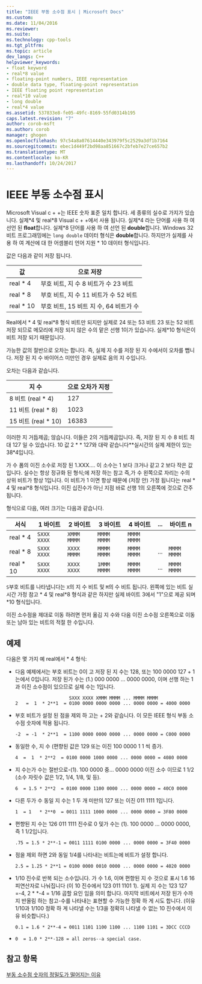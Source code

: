 ```yaml
---
title: "IEEE 부동 소수점 표시 | Microsoft Docs"
ms.custom: 
ms.date: 11/04/2016
ms.reviewer: 
ms.suite: 
ms.technology: cpp-tools
ms.tgt_pltfrm: 
ms.topic: article
dev_langs: C++
helpviewer_keywords:
- float keyword
- real*8 value
- floating-point numbers, IEEE representation
- double data type, floating-point representation
- IEEE floating point representation
- real*10 value
- long double
- real*4 value
ms.assetid: 537833e8-fe05-49fc-8169-55fd0314b195
caps.latest.revision: "7"
author: corob-msft
ms.author: corob
manager: ghogen
ms.openlocfilehash: 97c54a8a07614440e343979f5c2529a3df1b7164
ms.sourcegitcommit: ebec1d449f2bd98aa851667c2bfeb7e27ce657b2
ms.translationtype: MT
ms.contentlocale: ko-KR
ms.lasthandoff: 10/24/2017
---
```

# <a name="ieee-floating-point-representation"></a>IEEE 부동 소수점 표시
Microsoft Visual c + +는 IEEE 숫자 표준 일치 합니다. 세 종류의 실수로 가지가 있습니다. 실제\*4 및 real\*8 Visual c + +에서 사용 됩니다. 실제\*4 라는 단어를 사용 하 여 선언 된 **float**합니다. 실제\*8 단어를 사용 하 여 선언 된 **double**합니다. Windows 32 비트 프로그래밍에는 `long double` 데이터 형식은 **double**합니다. 하지만가 실제를 사용 하 여 계산에 대 한 어셈블리 언어 지원 * 10 데이터 형식입니다.  
  
 값은 다음과 같이 저장 됩니다.  
  
|값|으로 저장|  
|-----------|---------------|  
|real * 4|부호 비트, 지 수 8 비트가 수 23 비트|  
|real * 8|부호 비트, 지 수 11 비트가 수 52 비트|  
|real * 10|부호 비트, 15 비트 지 수, 64 비트가 수|  
  
 Real에서 * 4 및 real\*8 형식 비트만 되지만 실제로 24 또는 53 비트 23 또는 52 비트 저장 되므로 메모리에 저장 되지 않은 수의 맡은 선행 1이가 있습니다. 실제\*10 형식은이 비트 저장 되기 때문입니다.  
  
 가능한 값의 절반으로 오차는 합니다. 즉, 실제 지 수를 저장 된 지 수에서이 오차를 뺍니다. 저장 된 지 수 바이어스 미만인 경우 실제로 음의 지 수입니다.  
  
 오차는 다음과 같습니다.  
  
|지 수|으로 오차가 지정|  
|--------------|---------------|  
|8 비트 (real * 4)|127|  
|11 비트 (real * 8)|1023|  
|15 비트 (real * 10)|16383|  
  
 이러한 지 거듭제곱; 않습니다. 이들은 2의 거듭제곱입니다. 즉, 저장 된 지 수 8 비트 최대 127 일 수 있습니다. 10 값 2 * * 127와 대략 같습니다\*\*실시간의 실제 제한이 있는 38\*4입니다.  
  
 가 수 폼의 이진 소수로 저장 된 1.XXX.... 이 소수는 1 보다 크거나 같고 2 보다 작은 값입니다. 실수는 항상 정규화 된 형식;에 저장 하는 참고 즉,가 수 왼쪽으로 자리는 수의 상위 비트가 항상 1입니다. 이 비트가 1 이면 항상 때문에 (저장 안) 가정 됩니다는 real * 4 및 real\*8 형식입니다. 이진 십진수가 아닌 지점 바로 선행 1의 오른쪽에 것으로 간주 됩니다.  
  
 형식으로 다음, 여러 크기는 다음과 같습니다.  
  
|서식|1 바이트|2 바이트|3 바이트|4 바이트|...|바이트 n|  
|------------|------------|------------|------------|------------|---------|------------|  
|real * 4|`SXXX XXXX`|`XMMM MMMM`|`MMMM MMMM`|`MMMM MMMM`|||  
|real * 8|`SXXX XXXX`|`XXXX MMMM`|`MMMM MMMM`|`MMMM MMMM`|...|`MMMM MMMM`|  
|real * 10|`SXXX XXXX`|`XXXX XXXX`|`1MMM MMMM`|`MMMM MMMM`|...|`MMMM MMMM`|  
  
 `S`부호 비트를 나타냅니다는 `X`의 지 수 비트 및 `M`의 수 비트 됩니다. 왼쪽에 있는 비트 실시간 가정 참고 * 4 및 real\*8 형식과 같은 하지만 실제 바이트 3에서 "1"으로 제공 되며\*10 형식입니다.  
  
 이진 소수점을 제대로 이동 하려면 먼저 옮김 지 수와 다음 이진 소수점 오른쪽으로 이동 또는 남아 있는 비트의 적절 한 수입니다.  
  
## <a name="examples"></a>예제  
 다음은 몇 가지 예 real에서 * 4 형식:  
  
-   다음 예제에서는 부호 비트는 0이 고 저장 된 지 수는 128, 또는 100 0000 127 + 1는에서 0입니다. 저장 된가 수는 (1.) 000 0000 ... 0000 0000, 이며 선행 하는 1과 이진 소수점이 있으므로 실제 수는 1입니다.  
  
    ```  
                        SXXX XXXX XMMM MMMM ... MMMM MMMM  
    2   =  1  * 2**1  = 0100 0000 0000 0000 ... 0000 0000 = 4000 0000  
    ```  
  
-   부호 비트가 설정 된 점을 제외 하 고는 + 2와 같습니다. 이 모든 IEEE 형식 부동 소수점 숫자에 적용 됩니다.  
  
    ```  
    -2  = -1  * 2**1  = 1100 0000 0000 0000 ... 0000 0000 = C000 0000  
    ```  
  
-   동일한 수, 지 수 (편향된 값은 129 또는 이진 100 0000 1 1 씩 증가.  
  
    ```  
    4  =  1  * 2**2  = 0100 0000 1000 0000 ... 0000 0000 = 4080 0000  
    ```  
  
-   지 수는가 수는 절반으로-(1). 100 0000 중... 0000 0000 이진 소수 이므로 1 1/2 (소수 자릿수 값은 1/2, 1/4, 1/8, 및 등).  
  
    ```  
    6  = 1.5 * 2**2  = 0100 0000 1100 0000 ... 0000 0000 = 40C0 0000  
    ```  
  
-   다른 두가 수 동일 지 수는 1 두 개 미만의 127 또는 이진 011 1111 1입니다.  
  
    ```  
    1  = 1   * 2**0  = 0011 1111 1000 0000 ... 0000 0000 = 3F80 0000  
    ```  
  
-   편향된 지 수는 126 011 1111 진수로 0 및가 수는 (1). 100 0000 ... 0000 0000, 즉 1 1/2입니다.  
  
    ```  
    .75 = 1.5 * 2**-1 = 0011 1111 0100 0000 ... 0000 0000 = 3F40 0000  
    ```  
  
-   점을 제외 하면 2와 동일 1/4를 나타내는 비트는에 비트가 설정 합니다.  
  
    ```  
    2.5 = 1.25 * 2**1 = 0100 0000 0010 0000 ... 0000 0000 = 4020 0000  
    ```  
  
-   1/10 진수로 반복 되는 소수입니다. 가 수 1.6, 이며 편향된 지 수 것으로 표시 1.6 16 피연산자로 나눠집니다 (이 10 진수에서 123 011 1101 1). 실제 지 수는 123 127 =-4, 2 * *-4 = 1/16 곱할 요인 임을 의미 합니다. 마지막 비트에서 저장 된가 수까지 반올림 하는 참고-수를 나타내는 표현할 수 가능한 정확 하 게 시도 합니다. (이유 1/10과 1/100 정확 하 게 나타낼 수는 1/3을 정확히 나타낼 수 없는 10 진수에서 이유 비슷합니다.)  
  
    ```  
    0.1 = 1.6 * 2**-4 = 0011 1101 1100 1100 ... 1100 1101 = 3DCC CCCD  
    ```  
  
-   `0  = 1.0 * 2**-128 = all zeros--a special case.`  
  
## <a name="see-also"></a>참고 항목  
 [부동 소수점 숫자의 정밀도가 떨어지는 이유](../../build/reference/why-floating-point-numbers-may-lose-precision.md)
